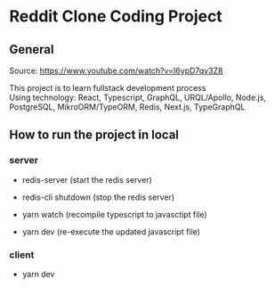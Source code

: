 # Reddit Clone Coding Project

## General
Source: https://www.youtube.com/watch?v=I6ypD7qv3Z8

This project is to learn fullstack development process <br />
Using technology: React, Typescript, GraphQL, URQL/Apollo, Node.js, PostgreSQL, MikroORM/TypeORM, Redis, Next.js, TypeGraphQL

## How to run the project in local
### server
- redis-server (start the redis server)
- redis-cli shutdown (stop the redis server)

- yarn watch (recompile typescript to javasctipt file)
- yarn dev (re-execute the updated javascript file)

### client
- yarn dev
